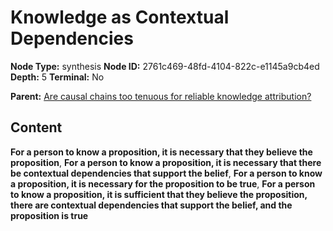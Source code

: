 # Knowledge as Contextual Dependencies

**Node Type:** synthesis
**Node ID:** 2761c469-48fd-4104-822c-e1145a9cb4ed
**Depth:** 5
**Terminal:** No

**Parent:** [Are causal chains too tenuous for reliable knowledge attribution?](are-causal-chains-too-tenuous-for-reliable-knowledge-attribution-antithesis-0e228d1f-9477-4b58-8969-883901ff0d09.md)

## Content

**For a person to know a proposition, it is necessary that they believe the proposition**, **For a person to know a proposition, it is necessary that there be contextual dependencies that support the belief**, **For a person to know a proposition, it is necessary for the proposition to be true**, **For a person to know a proposition, it is sufficient that they believe the proposition, there are contextual dependencies that support the belief, and the proposition is true**
